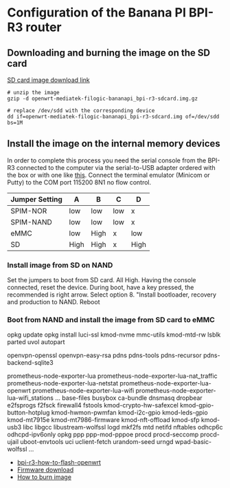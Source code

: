 # Configuration of the Banana PI BPI-R3 router

## Downloading and burning the image on the SD card

[SD card image download link](https://downloads.openwrt.org/snapshots/targets/mediatek/filogic/openwrt-mediatek-filogic-bananapi_bpi-r3-sdcard.img.gz)

```
# unzip the image
gzip -d openwrt-mediatek-filogic-bananapi_bpi-r3-sdcard.img.gz

# replace /dev/sdd with the corresponding device
dd if=openwrt-mediatek-filogic-bananapi_bpi-r3-sdcard.img of=/dev/sdd bs=1M
```

## Install the image on the internal memory devices

In order to complete this process you need the serial console from the BPI-R3 connected to the computer via the serial-to-USB adapter ordered with the box or with one like [this](https://www.amazon.de/gp/product/B01N9RZK6I/ref=ppx_yo_dt_b_asin_title_o06_s00?ie=UTF8&th=1).
Connect the terminal emulator (Minicom or Putty) to the COM port 115200 8N1 no flow control.

|Jumper Setting| A | B | C | D |
|---|---|---|---|---|
| SPIM-NOR|low|low|low| x |
|SPIM-NAND|low|low|low| x |
| eMMC | low | High | x | low |
| SD | High | High | x | High |

### Install image from SD on NAND

Set the jumpers to boot from SD card. All High.
Having the console connected, reset the device.
During boot, have a key pressed, the recommended is right arrow.
Select option 8. "Install bootloader, recovery and production to NAND.
Reboot

### Boot from NAND and install the image from SD card to eMMC


opkg update
opkg install luci-ssl kmod-nvme mmc-utils kmod-mtd-rw lsblk parted uvol autopart

openvpn-openssl openvpn-easy-rsa
pdns pdns-tools pdns-recursor pdns-backend-sqlite3

prometheus-node-exporter-lua prometheus-node-exporter-lua-nat_traffic prometheus-node-exporter-lua-netstat prometheus-node-exporter-lua-openwrt prometheus-node-exporter-lua-wifi prometheus-node-exporter-lua-wifi_stations
...
base-files busybox ca-bundle dnsmasq dropbear e2fsprogs f2fsck firewall4 fstools kmod-crypto-hw-safexcel kmod-gpio-button-hotplug kmod-hwmon-pwmfan kmod-i2c-gpio kmod-leds-gpio kmod-mt7915e kmod-mt7986-firmware kmod-nft-offload kmod-sfp kmod-usb3 libc libgcc libustream-wolfssl logd mkf2fs mtd netifd nftables odhcp6c odhcpd-ipv6only opkg ppp ppp-mod-pppoe procd procd-seccomp procd-ujail uboot-envtools uci uclient-fetch urandom-seed urngd wpad-basic-wolfssl
...

* [bpi-r3-how-to-flash-openwrt](https://forum.banana-pi.org/t/bpi-r3-how-to-flash-openwrt-snapshot-on-emmc/14055/5)
* [Firmware download](https://firmware-selector.openwrt.org/?version=SNAPSHOT&target=mediatek%2Ffilogic&id=bananapi_bpi-r3)
* [How to burn image](https://wiki.banana-pi.org/Getting_Started_with_BPI-R3#How_to_burn_image_to_onboard_eMMC)